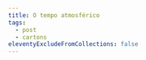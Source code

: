 ```yaml
---
title: O tempo atmosférico
tags:
  - post
  - cartons
eleventyExcludeFromCollections: false
---
```

